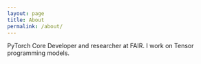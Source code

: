 ```yaml
---
layout: page
title: About
permalink: /about/
---
```


PyTorch Core Developer and researcher at FAIR. I work on Tensor programming models.
